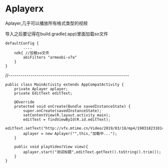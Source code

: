 # Aplayerx
Aplayer,几乎可以播放所有格式类型的视频

导入之后要记得在build.gradle(:app)里面加载so文件

    defaultConfig {
            ....
        ndk{ //加载so文件
            abiFilters "armeabi-v7a"
        }
    }

//------------------------------------------------------------

    public class MainActivity extends AppCompatActivity {
        private Aplayer aplayer;
        private EditText editText;

        @Override
        protected void onCreate(Bundle savedInstanceState) {
            super.onCreate(savedInstanceState);
            setContentView(R.layout.activity_main);
            editText = findViewById(R.id.editText);
            editText.setText("http://vfx.mtime.cn/Video/2019/03/18/mp4/190318231014076505.mp4");
            aplayer = new Aplayer("",this,"加载中...");
        }

        public void playVideo(View view){
            aplayer.start("测试标题",editText.getText().toString().trim());
        }
    }


